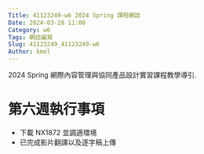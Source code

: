 ```yaml
---
Title: 41123249-w6 2024 Spring 課程網誌
Date: 2024-03-28 11:00
Category: w6
Tags: 網誌編寫
Slug: 41123249_41123249-w6
Author: kmol
---
```


2024 Spring 網際內容管理與協同產品設計實習課程教學導引.

<!-- PELICAN_END_SUMMARY -->

# 第六週執行事項
- 下載 NX1872 並調適環境
- 已完成影片翻譯以及逐字稿上傳
